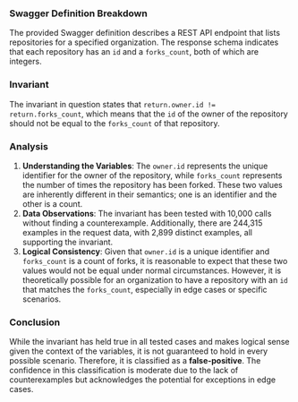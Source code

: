 ### Swagger Definition Breakdown
The provided Swagger definition describes a REST API endpoint that lists repositories for a specified organization. The response schema indicates that each repository has an `id` and a `forks_count`, both of which are integers.

### Invariant
The invariant in question states that `return.owner.id != return.forks_count`, which means that the `id` of the owner of the repository should not be equal to the `forks_count` of that repository.

### Analysis
1. **Understanding the Variables**: The `owner.id` represents the unique identifier for the owner of the repository, while `forks_count` represents the number of times the repository has been forked. These two values are inherently different in their semantics; one is an identifier and the other is a count.
2. **Data Observations**: The invariant has been tested with 10,000 calls without finding a counterexample. Additionally, there are 244,315 examples in the request data, with 2,899 distinct examples, all supporting the invariant.
3. **Logical Consistency**: Given that `owner.id` is a unique identifier and `forks_count` is a count of forks, it is reasonable to expect that these two values would not be equal under normal circumstances. However, it is theoretically possible for an organization to have a repository with an `id` that matches the `forks_count`, especially in edge cases or specific scenarios.

### Conclusion
While the invariant has held true in all tested cases and makes logical sense given the context of the variables, it is not guaranteed to hold in every possible scenario. Therefore, it is classified as a **false-positive**. The confidence in this classification is moderate due to the lack of counterexamples but acknowledges the potential for exceptions in edge cases.
